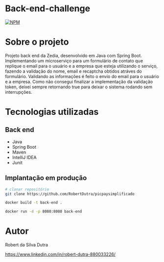 # Back-end-challenge
[![NPM](https://img.shields.io/npm/l/react)](https://github.com/RobertDutra/MainBooks/blob/main/LICENSE) 

# Sobre o projeto

Projeto back end da Zedia, desenvolvido em Java com Spring Boot. Implementando um microserviço para um formulário de contato que replique o email para o usuário e a empresa que esteja utilizando o serviço, fazendo a validação do nome, email e recaptcha obtidos atráves do formulário. Validando as informações é feito o envio do email para o usuário e a empresa. Como não consegui finalizar a implementação da validação token, deixei sempre retornando true para deixar o sistema rodando sem interrupções.

# Tecnologias utilizadas
## Back end
- Java
- Spring Boot
- Maven
- IntelliJ IDEA
- Junit

## Implantação em produção
```bash
# clonar repositório
git clone https://github.com/RobertDutra/picpaysimplificado
```
```bash
docker build -t back-end .  
```
```bash
docker run -d -p 8080:8080 back-end
```


# Autor

Robert da Silva Dutra 

https://www.linkedin.com/in/robert-dutra-880033226/
